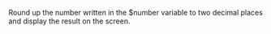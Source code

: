 
Round up the number written in the $number variable to two decimal places and display the result on the screen.
